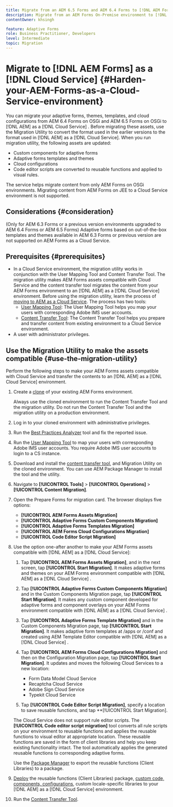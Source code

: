 ```yaml
---
title: Migrate from an AEM 6.5 Forms and AEM 6.4 Forms to [!DNL AEM Forms] as a [!DNL Cloud Service] environment
description: Migrate from an AEM Forms On-Premise environment to [!DNL AEM Forms] as a [!DNL Cloud Service] environment
contentOwner: khsingh

feature: Adaptive Forms
role: Business Practitioner, Developers
level: Intermediate
topic: Migration
---
```


# Migrate to [!DNL AEM Forms] as a [!DNL Cloud Service]  {#Harden-your-AEM-Forms-as-a-Cloud-Service-environment}

You can migrate your adaptive forms, themes, templates, and cloud configurations from <!-- AEM 6.3 Forms--> AEM 6.4 Forms on OSGi and AEM 6.5 Forms on OSGi to [!DNL AEM] as a [!DNL Cloud Service] . Before migrating these assets, use the Migration Utility to convert the format used in the earlier versions to the format used in [!DNL AEM] as a [!DNL Cloud Service]. When you run migration utility, the following assets are updated:

* Custom components for adaptive forms
* Adaptive forms templates and themes
* Cloud configurations
* Code editor scripts are converted to reusable functions and applied to visual rules.

The service helps migrate content from only AEM Forms on OSGi environments. Migrating content from AEM Forms on JEE to a Cloud Service environment is not supported.

## Considerations {#consideration}

(Only for AEM 6.3 Forms or a previous version environments upgraded to AEM 6.4 Forms or AEM 6.5 Forms) Adaptive forms based on out-of-the-box templates and themes available in AEM 6.3 Forms or previous version are not supported on AEM Forms as a Cloud Service.

## Prerequisites {#prerequisites}

* In a Cloud Service environment, the migration utility works in conjunction with the User Mapping Tool and Content Transfer Tool. The migration utility makes AEM Forms assets compatible with Cloud Service and the content transfer tool migrates the content from your AEM Forms environment to an [!DNL AEM] as a [!DNL Cloud Service] environment. Before using the migration utility, learn the process of [moving to AEM as a Cloud Service](https://experienceleague.adobe.com/docs/experience-manager-cloud-service/moving/home.html). The process has two tools:
  * [User Mapping Tool](https://experienceleague.adobe.com/docs/experience-manager-cloud-service/moving/cloud-migration/content-transfer-tool/using-user-mapping-tool.html?lang=en#cloud-migration): The User Mapping Tool helps you map your users with corresponding Adobe IMS user accounts. 
  * [Content Transfer Tool](https://experienceleague.adobe.com/docs/experience-manager-cloud-service/moving/cloud-migration/content-transfer-tool/overview-content-transfer-tool.html?#cloud-migration): The Content Transfer Tool helps you prepare and transfer content from existing environment to a Cloud Service environment.
* A user with administrator privileges.
<!-- * Download the latest [compatibility package](https://experienceleague.adobe.com/docs/experience-manager-release-information/aem-release-updates/forms-updates/aem-forms-releases.html?lang=en#aem-65-forms-releases) for your AEM Forms version. -->

## Use the Migration Utility to make the assets compatible {#use-the-migration-utility}

Perform the following steps to make your AEM Forms assets compatible with Cloud Service and transfer the contents to an [!DNL AEM] as a [!DNL Cloud Service] environment.

1. Create a [clone](https://experienceleaguecommunities.adobe.com/t5/adobe-experience-manager/correct-method-to-clone-the-aem-environment/qaq-p/363487) of your existing AEM Forms environment.

    Always use the cloned environment to run the Content Transfer Tool and the migration utility. Do not run the Content Transfer Tool and the migration utility on a production environment.

1. Log in to your cloned environment with administrative privileges.

1. Run the [Best Practices Analyzer](https://experienceleague.adobe.com/docs/experience-manager-cloud-service/moving/cloud-migration/best-practices-analyzer/overview-best-practices-analyzer.html?lang=en#cloud-migration) tool and fix the reported issue.

1. Run the [User Mapping Tool](https://experienceleague.corp.adobe.com/docs/experience-manager-cloud-service/moving/cloud-migration/content-transfer-tool/using-user-mapping-tool.html?lang=en#cloud-migration) to map your users with corresponding Adobe IMS user accounts. You require Adobe IMS user accounts to login to a CS instance.

1. Download and install the [content transfer tool](https://experienceleague.adobe.com/docs/experience-manager-cloud-service/moving/cloud-migration/content-transfer-tool/overview-content-transfer-tool.html?#cloud-migration), and Migration Utility on the cloned environment. You can use AEM Package Manager to install the tool and the utility.

1. Navigate to **[!UICONTROL Tools]** > **[!UICONTROL Operations]** > **[!UICONTROL Content Migration]**.

1. Open the Prepare Forms for migration card. The browser displays five options:
    * **[!UICONTROL AEM Forms Assets Migration]**
    * **[!UICONTROL Adaptive Forms Custom Components Migration]**
    * **[!UICONTROL Adaptive Forms Templates Migration]**
    * **[!UICONTROL AEM Forms Cloud Configurations Migration]**
    * **[!UICONTROL Code Editor Script Migration]**

1. Use the option one-after another to make your AEM Forms assets compatible with [!DNL AEM] as a [!DNL Cloud Service]:

    1. Tap **[!UICONTROL AEM Forms Assets Migration]**, and in the next screen, tap **[!UICONTROL Start Migration]**. It makes adaptive forms and themes on your AEM Forms environment compatible with [!DNL AEM] as a [!DNL Cloud Service] .

    1. Tap **[!UICONTROL Adaptive Forms Custom Components Migration]** and in the Custom Components Migration page, tap **[!UICONTROL Start Migration]**. It makes any custom component developed for adaptive forms and component overlays on your AEM Forms environment compatible with [!DNL AEM] as a [!DNL Cloud Service] .

    1. Tap **[!UICONTROL Adaptive Forms Template Migration]** and in the Custom Components Migration page, tap **[!UICONTROL Start Migration]**. It makes adaptive form templates at /apps or /conf and created using AEM Template Editor compatible with [!DNL AEM] as a [!DNL Cloud Service] .

    1. Tap **[!UICONTROL AEM Forms Cloud Configurations Migration]** and then on the Configuration Migration page, tap **[!UICONTROL Start Migration]**. It updates and moves the following Cloud Services to a new location:

        * Form Data Model Cloud Service
        * Recaptcha Cloud Service
        * Adobe Sign Cloud Service
        * Typekit Cloud Service

    1. Tap **[!UICONTROL Code Editor Script Migration]**, specify a location to save reusable functions, and tap **[!UICONTROL Start Migration].

    The Cloud Service does not support rule editor scripts. The **[!UICONTROL Code editor script migration]** tool converts all rule scripts on your environment to reusable functions and applies the reusable functions to visual editor at appropriate location. These reusable functions are saved in the form of client libraries and help you keep existing functionality intact. The tool automatically applies the generated reusable functions to corresponding adaptive forms.

    Use the [Package Manager](https://experienceleague.adobe.com/docs/experience-manager-65/administering/contentmanagement/package-manager.html?lang=en#contentmanagement) to export the reusable functions (Client Libraries) to a package.

1. [Deploy](https://experienceleague.adobe.com/docs/experience-manager-cloud-service/implementing/deploying/overview.html?lang=en#deploying-content-packages-via-cloud-manager-and-package-manager) the reusable functions (Client Libraries) package, [custom code, components, configurations](https://experienceleague.adobe.com/docs/experience-manager-learn/cloud-service/cloud-manager/devops/deploy-code.html#cloud-manager), custom locale-specific libraries to your [!DNL AEM] as a [!DNL Cloud Service] environment.

    <!-- 1. Install the latest [Compatibility Package](https://experienceleague.adobe.com/docs/experience-manager-cloud-service/moving/cloud-migration/content-transfer-tool/overview-content-transfer-tool.html?#cloud-migration) to your cloned AEM Forms environment. -->

1. Run the [Content Transfer Tool](https://experienceleague.adobe.com/docs/experience-manager-cloud-service/moving/cloud-migration/content-transfer-tool/overview-content-transfer-tool.html?#cloud-migration).
